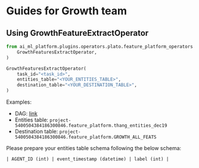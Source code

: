 # Guides for Growth team

## Using GrowthFeatureExtractOperator

```python
from ai_ml_platform.plugins.operators.plato.feature_platform_operators import (
    GrowthFeaturesExtractOperator,
)

GrowthFeaturesExtractOperator(
    task_id="<task_id>",
    entities_table="<YOUR_ENTITIES_TABLE>",
    destination_table="<YOUR_DESTINATION_TABLE>",
)
```

Examples:

* DAG: [link](https://airflow-vnc.mservice.io/dags/ai\_ml\_platform\_example\_combine\_feature/grid)
* Entities table: `project-5400504384186300846.feature_platform.thang_entities_dec19`
* Destination table: `project-5400504384186300846.feature_platform.GROWTH_ALL_FEATS`

Please prepare your entities table schema following the below schema:

`| AGENT_ID (int) | event_timestamp (datetime) | label (int) |`
